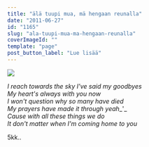 ```yaml
---
title: "älä tuupi mua, mä hengaan reunalla"
date: "2011-06-27"
id: "1165"
slug: "ala-tuupi-mua-ma-hengaan-reunalla"
coverImageId: ""
template: "page"
post_button_label: "Lue lisää"
---
```


[![](/images/IMG_1855.png)](http://4.bp.blogspot.com/-a3K7sgiAhFU/TgjvMrS4hkI/AAAAAAAAAG0/qrPfWkdjTLk/s1600/IMG_1855.png)

  

_I reach towards the sky I've said my goodbyes_  
_My heart's always with you now_  
_I won't question why so many have died_  
_My prayers have made it through yeah__'_  
_Cause with all these things we do_  
_It don't matter when I'm coming home to you_

5kk..

